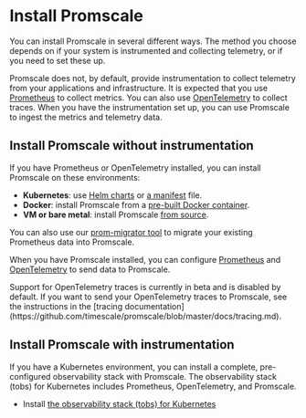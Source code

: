 # Install Promscale
You can install Promscale in several different ways. The method you choose
depends on if your system is instrumented and collecting telemetry, or if you
need to set these up.

Promscale does not, by default, provide instrumentation to collect telemetry
from your applications and infrastructure. It is expected that you use
[Prometheus][prometheus-install] to collect metrics. You can also use
[OpenTelemetry][otel] to collect traces. When you have the
instrumentation set up, you can use Promscale to ingest the metrics and
telemetry data.

## Install Promscale without instrumentation
If you have Prometheus or OpenTelemetry installed, you can install Promscale
on these environments:

*   **Kubernetes**:  use [Helm charts][promscale-install-helm] or [a manifest][promscale-install-k8s-manifest] file.
*   **Docker**: install Promscale from a [pre-built Docker container][promscale-install-docker].
*   **VM or bare metal**: install Promscale [from source][promscale-install-source].

You can also use our [prom-migrator tool][promscale-install-prom-migrator] to
migrate your existing Prometheus data into Promscale.

When you have Promscale installed, you can configure
[Prometheus][config-prometheus] and
[OpenTelemetry][config-otel] to send data to Promscale.

<highlight type="important">
Support for OpenTelemetry traces is currently in beta and is disabled by default.
If you want to send your OpenTelemetry traces to Promscale, see the
instructions in the
[tracing documentation](https://github.com/timescale/promscale/blob/master/docs/tracing.md).
</highlight>

## Install Promscale with instrumentation
If you have a Kubernetes environment, you can install a complete, pre-configured
observability stack with Promscale. The observability stack (tobs) for
Kubernetes includes Prometheus, OpenTelemetry, and Promscale.

*   Install [the observability stack (tobs) for Kubernetes][promscale-install-tobs]

[promscale-install-prom-migrator]: /installation/prom-migrator/
[promscale-install-docker]: /installation/docker/
[promscale-install-source]: /installation/source/
[promscale-install-tobs]: /tobs/
[promscale-install-helm]: /installation/kubernetes/#install-promscale-with-helm
[promscale-install-k8s-manifest]: /installation/kubernetes/#install-promscale-with-a-manifest-file
[config-prometheus]: /send-data/prometheus/
[config-otel]: /send-data/opentelemetry/
[prometheus-install]: https://prometheus.io/docs/prometheus/latest/installation/
[otel]: https://opentelemetry.io/docs/
